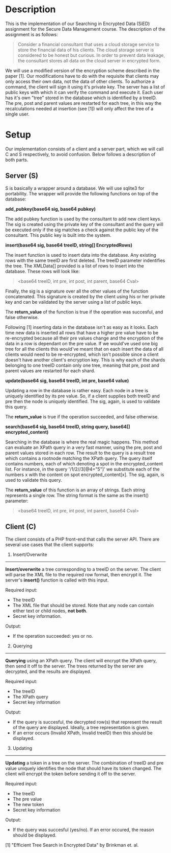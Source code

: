 Description
===========

This is the implementation of our Searching in Encrypted Data (SiED) assignment
for the Secure Data Management course. The description of the assignment is as
follows:

> Consider a financial consultant that uses a cloud storage service to store the
> financial data of his clients. The cloud storage server is considered to be
> honest but curious. In order to prevent data leakage, the consultant stores
> all data on the cloud server in encrypted form.

We will use a modified version of the encryption scheme described in the paper
[1]. Our modifications have to do with the requisite that clients may only
access their own data, not the data of other clients. To authorize a command,
the client will sign it using it's private key. The server has a list of public
keys with which it can verify the command and execute it. Each user has it's own
"tree" stored in the database which is identified by a treeID. The pre, post and
parent values are restarted for each tree, in this way the recalculations needed
at insertion (see [1]) will only affect the tree of a single user.

Setup 
=====

Our implementation consists of a client and a server part, which we will call C
and S respectively, to avoid confusion. Below follows a description of both
parts.

Server (S)
----------

S is basically a wrapper around a database. We will use sqlite3 for portability.
The wrapper will provide the following functions on top of the database:

__add_pubkey(base64 sig, base64 pubkey)__

The add pubkey function is used by the consultant to add new client keys. The
sig is created using the private key of the consultant and the query will be
executed only if the sig matches a check against the public key of the
consultant. This public key is built into the system.

__insert(base64 sig, base64 treeID, string[] EncryptedRows)__

The insert function is used to insert data into the database. Any existing rows
with the same treeID are first deleted. The treeID parameter indentifies the
tree.  The XMLData[] provided is a list of rows to insert into the database.
These rows will look like: 

> \<base64 treeID, int pre, int post, int parent, base64 Cval\>

Finally, the sig is a signature over all the other values of the function
concatenated. This signature is created by the client using his or her private
key and can be validated by the server using a list of public keys.

The __return_value__ of the function is true if the operation was succesful, and 
false otherwise. 

Following [1] inserting data in the database isn't as easy as it looks. Each
time new data is inserted all rows that have a higher pre value have to be
re-encrypted because all their pre values change and the encryption of the data
in a row is dependant on the pre value. If we would've used one big tree for all
the clients this would've meant that on each insert the data of all clients
would need to be re-encrypted, which isn't possible since a client doesn't have
another client's encryption key. This is why each of the shards belonging to one
treeID contain only one tree, meaning that pre, post and parent values are
restarted for each shard.

__update(base64 sig, base64 treeID, int pre, base64 value)__

Updating a row in the database is rather easy. Each node in a tree is uniquely 
identified by its pre value. So, if a client supplies both treeID and pre then
the node is uniquely identified. The sig, again, is used to validate this query.

The __return_value__ is true if the operation succeeded, and false otherwise.

__search(base64 sig, base64 treeID, string query, base64[] encrypted_content)__

Searching in the database is where the real magic happens. This method can
evaluate an XPath query in a very fast manner, using the pre, post and parent
values stored in each row. The result to the query is a result tree which
contains a rootnode matching the XPath query. The query itself contains numbers,
each of which denoting a spot in the encrypted_content list. For instance, in
the query '/1/2//3[@4="5"]' we substitute each of the numbers x with the content
on spot encrypted_content[x]. The sig, again, is used to validate this query.

The __return_value__ of this function is an array of strings. Each string 
represents a single row. The string format is the same as the insert() parameter:

> \<base64 treeID, int pre, int post, int parent, base64 Cval\>


Client (C)
----------

The client consists of a PHP front-end that calls the server API. There are
several use cases that the client supports:


1) Insert/Overwrite
----------
   __Insert/overwrite__ a tree corresponding to a treeID on the server. The client 
   will parse the XML file to the required row format, then encrypt it. The server's
   __insert()__ function is called with this input.

Required input:

* The treeID
* The XML file that should be stored. Note that any node can contain either text or child nodes, __not both__.
* Secret key information.

Output: 

* If the operation succeeded: yes or no.


2) Querying
------------
   __Querying__ using an XPath query. The client will encrypt the XPath query, then send 
   it off to the server. The trees returned by the server are decrypted, and the results 
   are displayed.

Required input: 

* The treeID
* The XPath query
* Secret key information

Output:

* If the query is succesful, the decrypted row(s) that represent the result of the query
  are displayed. Ideally, a tree representation is given.
* If an error occurs (Invalid XPath, Invalid treeID) then this should be displayed.


3) Updating
----------
  __Updating__ a token in a tree on the server. The combination of treeID and pre value uniquely 
  identifies the node that should have its token changed. The client will encrypt the token before 
  sending it off to the server.

Required input:

* The treeID
* The pre value
* The new token
* Secret key information

Output: 

* If the query was succesful (yes/no). If an error occured, the reason should be displayed.




[1] "Efficient Tree Search in Encrypted Data" by Brinkman et. al.
